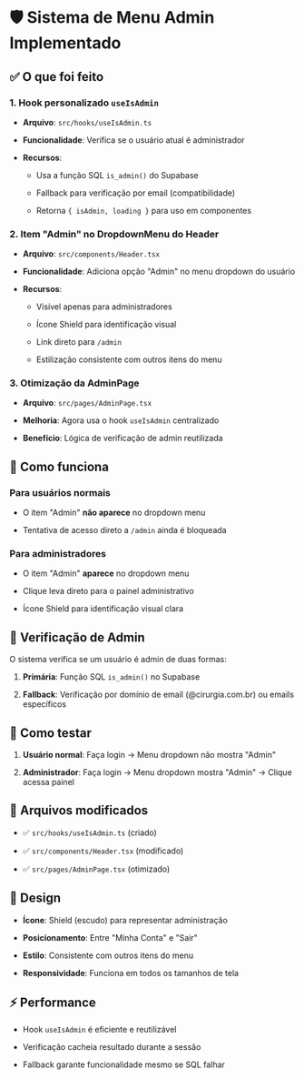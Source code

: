# 🛡️ Sistema de Menu Admin Implementado


## ✅ O que foi feito


### 1. **Hook personalizado `useIsAdmin`**


- **Arquivo**: `src/hooks/useIsAdmin.ts`

- **Funcionalidade**: Verifica se o usuário atual é administrador

- **Recursos**:

  - Usa a função SQL `is_admin()` do Supabase

  - Fallback para verificação por email (compatibilidade)

  - Retorna `{ isAdmin, loading }` para uso em componentes


### 2. **Item "Admin" no DropdownMenu do Header**


- **Arquivo**: `src/components/Header.tsx`

- **Funcionalidade**: Adiciona opção "Admin" no menu dropdown do usuário

- **Recursos**:

  - Visível apenas para administradores

  - Ícone Shield para identificação visual

  - Link direto para `/admin`

  - Estilização consistente com outros itens do menu


### 3. **Otimização da AdminPage**


- **Arquivo**: `src/pages/AdminPage.tsx`

- **Melhoria**: Agora usa o hook `useIsAdmin` centralizado

- **Benefício**: Lógica de verificação de admin reutilizada


## 🎯 Como funciona


### Para usuários normais


- O item "Admin" **não aparece** no dropdown menu

- Tentativa de acesso direto a `/admin` ainda é bloqueada


### Para administradores


- O item "Admin" **aparece** no dropdown menu

- Clique leva direto para o painel administrativo

- Ícone Shield para identificação visual clara


## 🔧 Verificação de Admin

O sistema verifica se um usuário é admin de duas formas:


1. **Primária**: Função SQL `is_admin()` no Supabase

2. **Fallback**: Verificação por domínio de email (@cirurgia.com.br) ou emails específicos


## 🚀 Como testar


1. **Usuário normal**: Faça login → Menu dropdown não mostra "Admin"

2. **Administrador**: Faça login → Menu dropdown mostra "Admin" → Clique acessa painel


## 📁 Arquivos modificados


- ✅ `src/hooks/useIsAdmin.ts` (criado)

- ✅ `src/components/Header.tsx` (modificado)

- ✅ `src/pages/AdminPage.tsx` (otimizado)


## 🎨 Design


- **Ícone**: Shield (escudo) para representar administração

- **Posicionamento**: Entre "Minha Conta" e "Sair"

- **Estilo**: Consistente com outros itens do menu

- **Responsividade**: Funciona em todos os tamanhos de tela


## ⚡ Performance


- Hook `useIsAdmin` é eficiente e reutilizável

- Verificação cacheia resultado durante a sessão

- Fallback garante funcionalidade mesmo se SQL falhar
